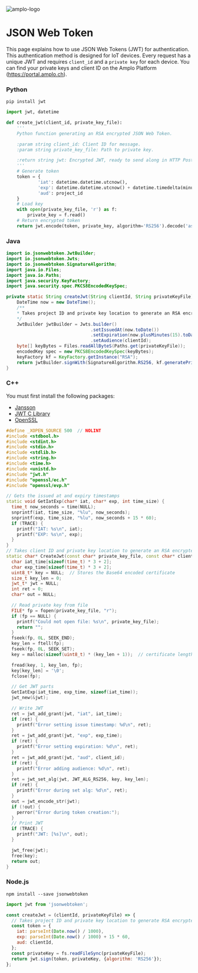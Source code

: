 ![amplo-logo](https://amplo.ch/wp-content/uploads/2020/07/28july-normal-1.png)
# JSON Web Token
This page explains how to use JSON Web Tokens (JWT) for authentication.
This authentication method is designed for IoT devices. 
Every request has a unique JWT and requires `client_id` and a `private key` for each device.
You can find your private keys and client ID on the Amplo Platform (https://portal.amplo.ch). 

### Python
`pip install jwt`
```python
import jwt, datetime

def create_jwt(client_id, private_key_file):
    '''
    Python function generating an RSA encrypted JSON Web Token.

    :param string client_id: Client ID for message.
    :param string private_key_file: Path to private key.

    :return string jwt: Encrypted JWT, ready to send along in HTTP Post.
    '''
    # Generate token
    token = {
            'iat': datetime.datetime.utcnow(),
            'exp': datetime.datetime.utcnow() + datetime.timedelta(minutes=15),
            'aud': project_id
    }
    # Load key
    with open(private_key_file, 'r') as f:
        private_key = f.read()
    # Return encrypted token
    return jwt.encode(token, private_key, algorithm='RS256').decode('ascii')
```
### Java
```java
import io.jsonwebtoken.JwtBuilder;
import io.jsonwebtoken.Jwts;
import io.jsonwebtoken.SignatureAlgorithm;
import java.io.Files;
import java.io.Paths;
import java.security.KeyFactory;
import java.security.spec.PKCS8EncodedKeySpec;

private static String createJwt(String clientId, String privateKeyFile) {
    DateTime now = new DateTime();
    /**
    * Takes project ID and private key location to generate an RSA encrypted JWT.
    */
    JwtBuilder jwtBuilder = Jwts.builder()
                                .setIssuedAt(now.toDate())
                                .setExpiration(now.plusMinutes(15).toDate())
                                .setAudience(clientId);
    byte[] keyBytes = Files.readAllByteS(Paths.get(privateKeyFile));
    encodedKey spec = new PKCS8EncodedKeySpec(keyBytes);
    keyFactory kf = KeyFactory.getInstance("RSA");
    return jwtBuilder.signWith(SignatureAlgorithm.RS256, kf.generatePrivate(spec)).compact()
}
```
### C++
You must first install the following packages:
* [Jansson](https://github.com/akheron/jansson)
* [JWT C Library](https://github.com/benmcollins/libjwt)
* [OpenSSL](https://github.com/openssl/openssl)
```C++
#define _XOPEN_SOURCE 500  // NOLINT
#include <stdbool.h>
#include <stdint.h>
#include <stdio.h>
#include <stdlib.h>
#include <string.h>
#include <time.h>
#include <unistd.h>
#include "jwt.h"
#include "openssl/ec.h"
#include "openssl/evp.h"

// Gets the issued at and expiry timestamps
static void GetIatExp(char* iat, char* exp, int time_size) {
  time_t now_seconds = time(NULL);
  snprintf(iat, time_size, "%lu", now_seconds);
  snprintf(exp, time_size, "%lu", now_seconds + 15 * 60);
  if (TRACE) {
    printf("IAT: %s\n", iat);
    printf("EXP: %s\n", exp);
  }
}
// Takes client ID and private key location to generate an RSA encrypted JWT.
static char* CreateJwt(const char* private_key_file, const char* client_id) {
  char iat_time[sizeof(time_t) * 3 + 2];
  char exp_time[sizeof(time_t) * 3 + 2];
  uint8_t* key = NULL;  // Stores the Base64 encoded certificate
  size_t key_len = 0;
  jwt_t* jwt = NULL;
  int ret = 0;
  char* out = NULL;

  // Read private key from file
  FILE* fp = fopen(private_key_file, "r");
  if (fp == NULL) {
    printf("Could not open file: %s\n", private_key_file);
    return "";
  }
  fseek(fp, 0L, SEEK_END);
  key_len = ftell(fp);
  fseek(fp, 0L, SEEK_SET);
  key = malloc(sizeof(uint8_t) * (key_len + 1));  // certificate length + \0

  fread(key, 1, key_len, fp);
  key[key_len] = '\0';
  fclose(fp);

  // Get JWT parts
  GetIatExp(iat_time, exp_time, sizeof(iat_time));
  jwt_new(&jwt);

  // Write JWT
  ret = jwt_add_grant(jwt, "iat", iat_time);
  if (ret) {
    printf("Error setting issue timestamp: %d\n", ret);
  }
  ret = jwt_add_grant(jwt, "exp", exp_time);
  if (ret) {
    printf("Error setting expiration: %d\n", ret);
  }
  ret = jwt_add_grant(jwt, "aud", client_id);
  if (ret) {
    printf("Error adding audience: %d\n", ret);
  }
  ret = jwt_set_alg(jwt, JWT_ALG_RS256, key, key_len);
  if (ret) {
    printf("Error during set alg: %d\n", ret);
  }
  out = jwt_encode_str(jwt);
  if (!out) {
    perror("Error during token creation:");
  }
  // Print JWT
  if (TRACE) {
    printf("JWT: [%s]\n", out);
  }

  jwt_free(jwt);
  free(key);
  return out;
}
```
### Node.js
`npm install --save jsonwebtoken`
```js
import jwt from 'jsonwebtoken';

const createJwt = (clientId, privateKeyFile) => {
  // Takes project ID and private key location to generate RSA encrypted JWT.
  const token = {
    iat: parseInt(Date.now() / 1000),
    exp: parseInt(Date.now() / 1000) + 15 * 60,
    aud: clientId,
  };
  const privateKey = fs.readFileSync(privateKeyFile);
  return jwt.sign(token, privateKey, {algorithm: 'RS256'});
};
```
